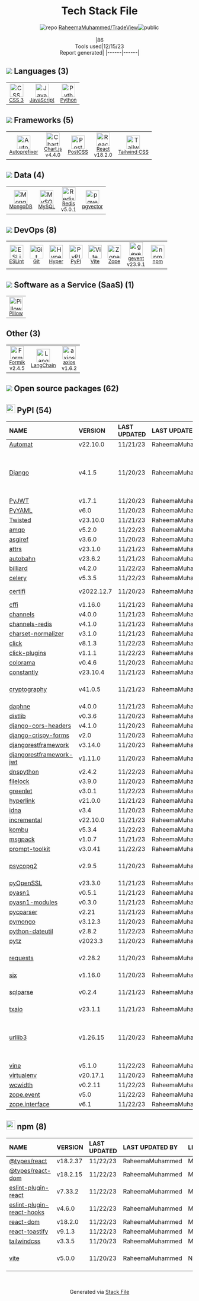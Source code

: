 <!--
&lt;--- Readme.md Snippet without images Start ---&gt;
## Tech Stack
RaheemaMuhammed/TradeView is built on the following main stack:

- [Python](https://www.python.org) – Languages
- [React](https://reactjs.org/) – Javascript UI Libraries
- [MySQL](http://www.mysql.com) – Databases
- [MongoDB](http://www.mongodb.com/) – Databases
- [Redis](http://redis.io/) – In-Memory Databases
- [JavaScript](https://developer.mozilla.org/en-US/docs/Web/JavaScript) – Languages
- [gevent](http://gevent.org) – Web Servers
- [Autoprefixer](https://github.com/postcss/autoprefixer) – CSS Pre-processors / Extensions
- [Pillow](https://python-pillow.github.io/) – Image Processing and Management
- [Hyper](https://hyper.sh/) – Containers as a Service
- [ESLint](http://eslint.org/) – Code Review
- [PostCSS](https://github.com/postcss/postcss) – CSS Pre-processors / Extensions
- [Chart.js](http://www.chartjs.org/) – Charting Libraries
- [axios](https://github.com/mzabriskie/axios) – Javascript Utilities & Libraries
- [Zope](https://www.zope.org) – Web Servers
- [Tailwind CSS](https://tailwindcss.com) – Front-End Frameworks
- [Formik](https://jaredpalmer.com/formik/) – Web Forms
- [Vite](https://vitejs.dev/) – JS Build Tools / JS Task Runners
- [LangChain](https://github.com/hwchase17/langchain) – Large Language Model Tools
- [pgvector](https://github.com/pgvector/pgvector/) – Database Tools

Full tech stack [here](/techstack.md)

&lt;--- Readme.md Snippet without images End ---&gt;

&lt;--- Readme.md Snippet with images Start ---&gt;
## Tech Stack
RaheemaMuhammed/TradeView is built on the following main stack:

- <img width='25' height='25' src='https://img.stackshare.io/service/993/pUBY5pVj.png' alt='Python'/> [Python](https://www.python.org) – Languages
- <img width='25' height='25' src='https://img.stackshare.io/service/1020/OYIaJ1KK.png' alt='React'/> [React](https://reactjs.org/) – Javascript UI Libraries
- <img width='25' height='25' src='https://img.stackshare.io/service/1025/logo-mysql-170x170.png' alt='MySQL'/> [MySQL](http://www.mysql.com) – Databases
- <img width='25' height='25' src='https://img.stackshare.io/service/1030/leaf-360x360.png' alt='MongoDB'/> [MongoDB](http://www.mongodb.com/) – Databases
- <img width='25' height='25' src='https://img.stackshare.io/service/1031/default_cbce472cd134adc6688572f999e9122b9657d4ba.png' alt='Redis'/> [Redis](http://redis.io/) – In-Memory Databases
- <img width='25' height='25' src='https://img.stackshare.io/service/1209/javascript.jpeg' alt='JavaScript'/> [JavaScript](https://developer.mozilla.org/en-US/docs/Web/JavaScript) – Languages
- <img width='25' height='25' src='https://img.stackshare.io/service/1772/s9Bm2Iyx_400x400.jpg' alt='gevent'/> [gevent](http://gevent.org) – Web Servers
- <img width='25' height='25' src='https://img.stackshare.io/service/2202/72d087642cfce6fef6f2dabec5bf49e8_400x400.png' alt='Autoprefixer'/> [Autoprefixer](https://github.com/postcss/autoprefixer) – CSS Pre-processors / Extensions
- <img width='25' height='25' src='https://img.stackshare.io/service/2375/default_1f67b0ca7416a9f52beb655f90b5602d5ef74b75.jpg' alt='Pillow'/> [Pillow](https://python-pillow.github.io/) – Image Processing and Management
- <img width='25' height='25' src='https://img.stackshare.io/service/3125/xSVaubUG_400x400.jpg' alt='Hyper'/> [Hyper](https://hyper.sh/) – Containers as a Service
- <img width='25' height='25' src='https://img.stackshare.io/service/3337/Q4L7Jncy.jpg' alt='ESLint'/> [ESLint](http://eslint.org/) – Code Review
- <img width='25' height='25' src='https://img.stackshare.io/service/3339/rlFcjEdI.png' alt='PostCSS'/> [PostCSS](https://github.com/postcss/postcss) – CSS Pre-processors / Extensions
- <img width='25' height='25' src='https://img.stackshare.io/service/3866/_GD1-XrU_400x400.jpg' alt='Chart.js'/> [Chart.js](http://www.chartjs.org/) – Charting Libraries
- <img width='25' height='25' src='https://img.stackshare.io/no-img-open-source.png' alt='axios'/> [axios](https://github.com/mzabriskie/axios) – Javascript Utilities & Libraries
- <img width='25' height='25' src='https://img.stackshare.io/service/6969/zopeHIres_400x400.jpg' alt='Zope'/> [Zope](https://www.zope.org) – Web Servers
- <img width='25' height='25' src='https://img.stackshare.io/service/8158/default_660b7c41c3ba489cb581eec89c04655404258c19.png' alt='Tailwind CSS'/> [Tailwind CSS](https://tailwindcss.com) – Front-End Frameworks
- <img width='25' height='25' src='https://img.stackshare.io/service/8846/preview.png' alt='Formik'/> [Formik](https://jaredpalmer.com/formik/) – Web Forms
- <img width='25' height='25' src='https://img.stackshare.io/service/21547/default_1aeac791cde11ff66cc0b20dcc6144eeb185c905.png' alt='Vite'/> [Vite](https://vitejs.dev/) – JS Build Tools / JS Task Runners
- <img width='25' height='25' src='https://img.stackshare.io/service/48790/default_5b6c6b73f1ff3775c85d2a1ba954cb87e30cbf13.jpg' alt='LangChain'/> [LangChain](https://github.com/hwchase17/langchain) – Large Language Model Tools
- <img width='25' height='25' src='https://img.stackshare.io/service/109221/default_b888cdf5617d936aa6aacf130911906955508639.png' alt='pgvector'/> [pgvector](https://github.com/pgvector/pgvector/) – Database Tools

Full tech stack [here](/techstack.md)

&lt;--- Readme.md Snippet with images End ---&gt;
-->
<div align="center">

# Tech Stack File
![](https://img.stackshare.io/repo.svg "repo") [RaheemaMuhammed/TradeView](https://github.com/RaheemaMuhammed/TradeView)![](https://img.stackshare.io/public_badge.svg "public")
<br/><br/>
|86<br/>Tools used|12/15/23 <br/>Report generated|
|------|------|
</div>

## <img src='https://img.stackshare.io/languages.svg'/> Languages (3)
<table><tr>
  <td align='center'>
  <img width='36' height='36' src='https://img.stackshare.io/service/6727/css.png' alt='CSS 3'>
  <br>
  <sub><a href="https://developer.mozilla.org/en-US/docs/Web/CSS/CSS3">CSS 3</a></sub>
  <br>
  <sub></sub>
</td>

<td align='center'>
  <img width='36' height='36' src='https://img.stackshare.io/service/1209/javascript.jpeg' alt='JavaScript'>
  <br>
  <sub><a href="https://developer.mozilla.org/en-US/docs/Web/JavaScript">JavaScript</a></sub>
  <br>
  <sub></sub>
</td>

<td align='center'>
  <img width='36' height='36' src='https://img.stackshare.io/service/993/pUBY5pVj.png' alt='Python'>
  <br>
  <sub><a href="https://www.python.org">Python</a></sub>
  <br>
  <sub></sub>
</td>

</tr>
</table>

## <img src='https://img.stackshare.io/frameworks.svg'/> Frameworks (5)
<table><tr>
  <td align='center'>
  <img width='36' height='36' src='https://img.stackshare.io/service/2202/72d087642cfce6fef6f2dabec5bf49e8_400x400.png' alt='Autoprefixer'>
  <br>
  <sub><a href="https://github.com/postcss/autoprefixer">Autoprefixer</a></sub>
  <br>
  <sub></sub>
</td>

<td align='center'>
  <img width='36' height='36' src='https://img.stackshare.io/service/3866/_GD1-XrU_400x400.jpg' alt='Chart.js'>
  <br>
  <sub><a href="http://www.chartjs.org/">Chart.js</a></sub>
  <br>
  <sub>v4.4.0</sub>
</td>

<td align='center'>
  <img width='36' height='36' src='https://img.stackshare.io/service/3339/rlFcjEdI.png' alt='PostCSS'>
  <br>
  <sub><a href="https://github.com/postcss/postcss">PostCSS</a></sub>
  <br>
  <sub></sub>
</td>

<td align='center'>
  <img width='36' height='36' src='https://img.stackshare.io/service/1020/OYIaJ1KK.png' alt='React'>
  <br>
  <sub><a href="https://reactjs.org/">React</a></sub>
  <br>
  <sub>v18.2.0</sub>
</td>

<td align='center'>
  <img width='36' height='36' src='https://img.stackshare.io/service/8158/default_660b7c41c3ba489cb581eec89c04655404258c19.png' alt='Tailwind CSS'>
  <br>
  <sub><a href="https://tailwindcss.com">Tailwind CSS</a></sub>
  <br>
  <sub></sub>
</td>

</tr>
</table>

## <img src='https://img.stackshare.io/databases.svg'/> Data (4)
<table><tr>
  <td align='center'>
  <img width='36' height='36' src='https://img.stackshare.io/service/1030/leaf-360x360.png' alt='MongoDB'>
  <br>
  <sub><a href="http://www.mongodb.com/">MongoDB</a></sub>
  <br>
  <sub></sub>
</td>

<td align='center'>
  <img width='36' height='36' src='https://img.stackshare.io/service/1025/logo-mysql-170x170.png' alt='MySQL'>
  <br>
  <sub><a href="http://www.mysql.com">MySQL</a></sub>
  <br>
  <sub></sub>
</td>

<td align='center'>
  <img width='36' height='36' src='https://img.stackshare.io/service/1031/default_cbce472cd134adc6688572f999e9122b9657d4ba.png' alt='Redis'>
  <br>
  <sub><a href="http://redis.io/">Redis</a></sub>
  <br>
  <sub>v5.0.1</sub>
</td>

<td align='center'>
  <img width='36' height='36' src='https://img.stackshare.io/service/109221/default_b888cdf5617d936aa6aacf130911906955508639.png' alt='pgvector'>
  <br>
  <sub><a href="https://github.com/pgvector/pgvector/">pgvector</a></sub>
  <br>
  <sub></sub>
</td>

</tr>
</table>

## <img src='https://img.stackshare.io/devops.svg'/> DevOps (8)
<table><tr>
  <td align='center'>
  <img width='36' height='36' src='https://img.stackshare.io/service/3337/Q4L7Jncy.jpg' alt='ESLint'>
  <br>
  <sub><a href="http://eslint.org/">ESLint</a></sub>
  <br>
  <sub></sub>
</td>

<td align='center'>
  <img width='36' height='36' src='https://img.stackshare.io/service/1046/git.png' alt='Git'>
  <br>
  <sub><a href="http://git-scm.com/">Git</a></sub>
  <br>
  <sub></sub>
</td>

<td align='center'>
  <img width='36' height='36' src='https://img.stackshare.io/service/3125/xSVaubUG_400x400.jpg' alt='Hyper'>
  <br>
  <sub><a href="https://hyper.sh/">Hyper</a></sub>
  <br>
  <sub></sub>
</td>

<td align='center'>
  <img width='36' height='36' src='https://img.stackshare.io/service/12572/-RIWgodF_400x400.jpg' alt='PyPI'>
  <br>
  <sub><a href="https://pypi.org/">PyPI</a></sub>
  <br>
  <sub></sub>
</td>

<td align='center'>
  <img width='36' height='36' src='https://img.stackshare.io/service/21547/default_1aeac791cde11ff66cc0b20dcc6144eeb185c905.png' alt='Vite'>
  <br>
  <sub><a href="https://vitejs.dev/">Vite</a></sub>
  <br>
  <sub></sub>
</td>

<td align='center'>
  <img width='36' height='36' src='https://img.stackshare.io/service/6969/zopeHIres_400x400.jpg' alt='Zope'>
  <br>
  <sub><a href="https://www.zope.org">Zope</a></sub>
  <br>
  <sub></sub>
</td>

<td align='center'>
  <img width='36' height='36' src='https://img.stackshare.io/service/1772/s9Bm2Iyx_400x400.jpg' alt='gevent'>
  <br>
  <sub><a href="http://gevent.org">gevent</a></sub>
  <br>
  <sub>v23.9.1</sub>
</td>

<td align='center'>
  <img width='36' height='36' src='https://img.stackshare.io/service/1120/lejvzrnlpb308aftn31u.png' alt='npm'>
  <br>
  <sub><a href="https://www.npmjs.com/">npm</a></sub>
  <br>
  <sub></sub>
</td>

</tr>
</table>

## <img src='https://img.stackshare.io/saas.svg'/> Software as a Service (SaaS) (1)
<table><tr>
  <td align='center'>
  <img width='36' height='36' src='https://img.stackshare.io/service/2375/default_1f67b0ca7416a9f52beb655f90b5602d5ef74b75.jpg' alt='Pillow'>
  <br>
  <sub><a href="https://python-pillow.github.io/">Pillow</a></sub>
  <br>
  <sub></sub>
</td>

</tr>
</table>

## Other (3)
<table><tr>
  <td align='center'>
  <img width='36' height='36' src='https://img.stackshare.io/service/8846/preview.png' alt='Formik'>
  <br>
  <sub><a href="https://jaredpalmer.com/formik/">Formik</a></sub>
  <br>
  <sub>v2.4.5</sub>
</td>

<td align='center'>
  <img width='36' height='36' src='https://img.stackshare.io/service/48790/default_5b6c6b73f1ff3775c85d2a1ba954cb87e30cbf13.jpg' alt='LangChain'>
  <br>
  <sub><a href="https://github.com/hwchase17/langchain">LangChain</a></sub>
  <br>
  <sub></sub>
</td>

<td align='center'>
  <img width='36' height='36' src='https://img.stackshare.io/no-img-open-source.png' alt='axios'>
  <br>
  <sub><a href="https://github.com/mzabriskie/axios">axios</a></sub>
  <br>
  <sub>v1.6.2</sub>
</td>

</tr>
</table>


## <img src='https://img.stackshare.io/group.svg' /> Open source packages (62)</h2>

## <img width='24' height='24' src='https://img.stackshare.io/service/12572/-RIWgodF_400x400.jpg'/> PyPI (54)

|NAME|VERSION|LAST UPDATED|LAST UPDATED BY|LICENSE|VULNERABILITIES|
|:------|:------|:------|:------|:------|:------|
|[Automat](https://pypi.org/project/Automat)|v22.10.0|11/21/23|RaheemaMuhammed |MIT|N/A|
|[Django](https://pypi.org/project/Django)|v4.1.5|11/20/23|RaheemaMuhammed |BSD-3-Clause|[CVE-2023-31047](https://github.com/advisories/GHSA-r3xc-prgr-mg9p) (Critical)<br/>[CVE-2023-24580](https://github.com/advisories/GHSA-2hrw-hx67-34x6) (High)<br/>[CVE-2023-36053](https://github.com/advisories/GHSA-jh3w-4vvf-mjgr) (High)|
|[PyJWT](https://pypi.org/project/PyJWT)|v1.7.1|11/20/23|RaheemaMuhammed |MIT|N/A|
|[PyYAML](https://pypi.org/project/PyYAML)|v6.0|11/20/23|RaheemaMuhammed |MIT|N/A|
|[Twisted](https://pypi.org/project/Twisted)|v23.10.0|11/21/23|RaheemaMuhammed |MIT|N/A|
|[amqp](https://pypi.org/project/amqp)|v5.2.0|11/22/23|RaheemaMuhammed |BSD-3-Clause|N/A|
|[asgiref](https://pypi.org/project/asgiref)|v3.6.0|11/20/23|RaheemaMuhammed |BSD-3-Clause|N/A|
|[attrs](https://pypi.org/project/attrs)|v23.1.0|11/21/23|RaheemaMuhammed |MIT|N/A|
|[autobahn](https://pypi.org/project/autobahn)|v23.6.2|11/21/23|RaheemaMuhammed |MIT|N/A|
|[billiard](https://pypi.org/project/billiard)|v4.2.0|11/22/23|RaheemaMuhammed |BSD-3-Clause|N/A|
|[celery](https://pypi.org/project/celery)|v5.3.5|11/22/23|RaheemaMuhammed |BSD-3-Clause|N/A|
|[certifi](https://pypi.org/project/certifi)|v2022.12.7|11/20/23|RaheemaMuhammed |MPL-2.0|[CVE-2023-37920](https://github.com/advisories/GHSA-xqr8-7jwr-rhp7) (High)|
|[cffi](https://pypi.org/project/cffi)|v1.16.0|11/21/23|RaheemaMuhammed |MIT|N/A|
|[channels](https://pypi.org/project/channels)|v4.0.0|11/21/23|RaheemaMuhammed |BSD-3-Clause|N/A|
|[channels-redis](https://pypi.org/project/channels-redis)|v4.1.0|11/21/23|RaheemaMuhammed |BSD-3-Clause|N/A|
|[charset-normalizer](https://pypi.org/project/charset-normalizer)|v3.1.0|11/21/23|RaheemaMuhammed |N/A|N/A|
|[click](https://pypi.org/project/click)|v8.1.3|11/22/23|RaheemaMuhammed |BSD-3-Clause|N/A|
|[click-plugins](https://pypi.org/project/click-plugins)|v1.1.1|11/22/23|RaheemaMuhammed |BSD-3-Clause|N/A|
|[colorama](https://pypi.org/project/colorama)|v0.4.6|11/20/23|RaheemaMuhammed |BSD-3-Clause|N/A|
|[constantly](https://pypi.org/project/constantly)|v23.10.4|11/21/23|RaheemaMuhammed |MIT|N/A|
|[cryptography](https://pypi.org/project/cryptography)|v41.0.5|11/21/23|RaheemaMuhammed |BSD-3-Clause,Apache-2.0|[CVE-2023-49083](https://github.com/advisories/GHSA-jfhm-5ghh-2f97) (Moderate)|
|[daphne](https://pypi.org/project/daphne)|v4.0.0|11/21/23|RaheemaMuhammed |BSD-3-Clause|N/A|
|[distlib](https://pypi.org/project/distlib)|v0.3.6|11/20/23|RaheemaMuhammed |Python-2.0|N/A|
|[django-cors-headers](https://pypi.org/project/django-cors-headers)|v4.1.0|11/20/23|RaheemaMuhammed |MIT|N/A|
|[django-crispy-forms](https://pypi.org/project/django-crispy-forms)|v2.0|11/20/23|RaheemaMuhammed |MIT|N/A|
|[djangorestframework](https://pypi.org/project/djangorestframework)|v3.14.0|11/20/23|RaheemaMuhammed |BSD-3-Clause|N/A|
|[djangorestframework-jwt](https://pypi.org/project/djangorestframework-jwt)|v1.11.0|11/20/23|RaheemaMuhammed |MIT|N/A|
|[dnspython](https://pypi.org/project/dnspython)|v2.4.2|11/22/23|RaheemaMuhammed |Other|N/A|
|[filelock](https://pypi.org/project/filelock)|v3.9.0|11/20/23|RaheemaMuhammed |Unlicense|N/A|
|[greenlet](https://pypi.org/project/greenlet)|v3.0.1|11/22/23|RaheemaMuhammed |MIT|N/A|
|[hyperlink](https://pypi.org/project/hyperlink)|v21.0.0|11/21/23|RaheemaMuhammed |MIT|N/A|
|[idna](https://pypi.org/project/idna)|v3.4|11/20/23|RaheemaMuhammed |BSD-3-Clause|N/A|
|[incremental](https://pypi.org/project/incremental)|v22.10.0|11/21/23|RaheemaMuhammed |MIT|N/A|
|[kombu](https://pypi.org/project/kombu)|v5.3.4|11/22/23|RaheemaMuhammed |BSD-3-Clause|N/A|
|[msgpack](https://pypi.org/project/msgpack)|v1.0.7|11/21/23|RaheemaMuhammed |Apache-2.0|N/A|
|[prompt-toolkit](https://pypi.org/project/prompt-toolkit)|v3.0.41|11/22/23|RaheemaMuhammed |BSD-3-Clause|N/A|
|[psycopg2](https://pypi.org/project/psycopg2)|v2.9.5|11/20/23|RaheemaMuhammed |BSD-3-Clause-Attribution|N/A|
|[pyOpenSSL](https://pypi.org/project/pyOpenSSL)|v23.3.0|11/21/23|RaheemaMuhammed |Apache-2.0|N/A|
|[pyasn1](https://pypi.org/project/pyasn1)|v0.5.1|11/21/23|RaheemaMuhammed |BSD-2-Clause|N/A|
|[pyasn1-modules](https://pypi.org/project/pyasn1-modules)|v0.3.0|11/21/23|RaheemaMuhammed |BSD-2-Clause|N/A|
|[pycparser](https://pypi.org/project/pycparser)|v2.21|11/21/23|RaheemaMuhammed |BSD-3-Clause|N/A|
|[pymongo](https://pypi.org/project/pymongo)|v3.12.3|11/20/23|RaheemaMuhammed |Apache-2.0|N/A|
|[python-dateutil](https://pypi.org/project/python-dateutil)|v2.8.2|11/22/23|RaheemaMuhammed |NRL|N/A|
|[pytz](https://pypi.org/project/pytz)|v2023.3|11/20/23|RaheemaMuhammed |MIT|N/A|
|[requests](https://pypi.org/project/requests)|v2.28.2|11/20/23|RaheemaMuhammed |Apache-2.0|[CVE-2023-32681](https://github.com/advisories/GHSA-j8r2-6x86-q33q) (Moderate)|
|[six](https://pypi.org/project/six)|v1.16.0|11/20/23|RaheemaMuhammed |MIT|N/A|
|[sqlparse](https://pypi.org/project/sqlparse)|v0.2.4|11/21/23|RaheemaMuhammed |BSD-3-Clause|[CVE-2023-30608](https://github.com/advisories/GHSA-rrm6-wvj7-cwh2) (Moderate)|
|[txaio](https://pypi.org/project/txaio)|v23.1.1|11/21/23|RaheemaMuhammed |MIT|N/A|
|[urllib3](https://pypi.org/project/urllib3)|v1.26.15|11/20/23|RaheemaMuhammed |MIT|[CVE-2023-45803](https://github.com/advisories/GHSA-g4mx-q9vg-27p4) (Moderate)<br/>[CVE-2023-43804](https://github.com/advisories/GHSA-v845-jxx5-vc9f) (Moderate)|
|[vine](https://pypi.org/project/vine)|v5.1.0|11/22/23|RaheemaMuhammed |BSD-3-Clause|N/A|
|[virtualenv](https://pypi.org/project/virtualenv)|v20.17.1|11/20/23|RaheemaMuhammed |MIT|N/A|
|[wcwidth](https://pypi.org/project/wcwidth)|v0.2.11|11/22/23|RaheemaMuhammed |MIT|N/A|
|[zope.event](https://pypi.org/project/zope.event)|v5.0|11/22/23|RaheemaMuhammed |ZPL-2.1|N/A|
|[zope.interface](https://pypi.org/project/zope.interface)|v6.1|11/22/23|RaheemaMuhammed |ZPL-2.1|N/A|


## <img width='24' height='24' src='https://img.stackshare.io/service/1120/lejvzrnlpb308aftn31u.png'/> npm (8)

|NAME|VERSION|LAST UPDATED|LAST UPDATED BY|LICENSE|VULNERABILITIES|
|:------|:------|:------|:------|:------|:------|
|[@types/react](https://www.npmjs.com/@types/react)|v18.2.37|11/22/23|RaheemaMuhammed |MIT|N/A|
|[@types/react-dom](https://www.npmjs.com/@types/react-dom)|v18.2.15|11/22/23|RaheemaMuhammed |MIT|N/A|
|[eslint-plugin-react](https://www.npmjs.com/eslint-plugin-react)|v7.33.2|11/22/23|RaheemaMuhammed |MIT|N/A|
|[eslint-plugin-react-hooks](https://www.npmjs.com/eslint-plugin-react-hooks)|v4.6.0|11/22/23|RaheemaMuhammed |MIT|N/A|
|[react-dom](https://www.npmjs.com/react-dom)|v18.2.0|11/22/23|RaheemaMuhammed |MIT|N/A|
|[react-toastify](https://www.npmjs.com/react-toastify)|v9.1.3|11/22/23|RaheemaMuhammed |MIT|N/A|
|[tailwindcss](https://www.npmjs.com/tailwindcss)|v3.3.5|11/20/23|RaheemaMuhammed |MIT|N/A|
|[vite](https://www.npmjs.com/vite)|v5.0.0|11/20/23|RaheemaMuhammed |N/A|[CVE-2023-49293](https://github.com/advisories/GHSA-92r3-m2mg-pj97) (Moderate)|

<br/>
<div align='center'>

Generated via [Stack File](https://github.com/marketplace/stack-file)
